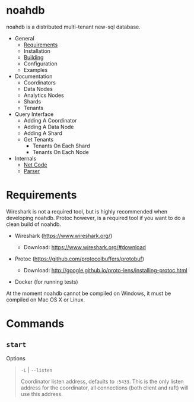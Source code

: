 # noahdb

noahdb is a distributed multi-tenant new-sql database.

- General
    - [Requirements](/docs/README.md#requirements)
    - Installation
    - [Building](/docs/Building.md)
    - Configuration
    - Examples
- Documentation
    - Coordinators
    - Data Nodes
    - Analytics Nodes
    - Shards
    - Tenants
- Query Interface
    - Adding A Coordinator
    - Adding A Data Node
    - Adding A Shard
    - Get Tenants
        - Tenants On Each Shard
        - Tenants On Each Node
- Internals
    - [Net Code](/docs/NetCode.md)
    - [Parser](/docs/Parser.md)
    
# Requirements

Wireshark is not a required tool, but is highly recommended when developing noahdb.
Protoc however, is a required tool if you want to do a clean build of noahdb.

- Wireshark (https://www.wireshark.org/)
    - Download: https://www.wireshark.org/#download
    
    
- Protoc (https://github.com/protocolbuffers/protobuf)
    - Download: http://google.github.io/proto-lens/installing-protoc.html
    
- Docker (for running tests)
    
At the moment noahdb cannot be compiled on Windows, it must be compiled on Mac OS X or Linux.

# Commands

## `start`
Options
> `-L` | `--listen`
>
> Coordinator listen address, defaults to `:5433`. This is the only listen address
for the coordinator, all connections (both client and raft) will use this address. 